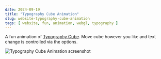 ```yaml
---
date: 2024-09-19
title: "Typography Cube Animation"
slug: website-typography-cube-animation
tags: [ website, fun, animation, webgl, typography ]
---
```




A fun animation of [Typography Cube][1]. Move cube however you like and text change is controlled via the options.

![Typography Cube Animation screenshot][2]



  [1]: https://radicalsoftware.xyz/labs/en/typography-cube/
  [2]: /saves/2024/09/images/typography-cube.png
